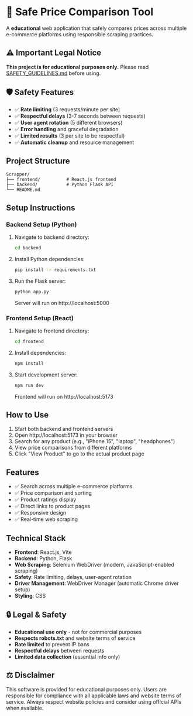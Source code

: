 # 🛒 Safe Price Comparison Tool

A **educational** web application that safely compares prices across multiple e-commerce platforms using responsible scraping practices.

## ⚠️ Important Legal Notice
**This project is for educational purposes only.** Please read [SAFETY_GUIDELINES.md](SAFETY_GUIDELINES.md) before using.

## 🛡️ Safety Features
- ✅ **Rate limiting** (3 requests/minute per site)
- ✅ **Respectful delays** (3-7 seconds between requests)
- ✅ **User agent rotation** (5 different browsers)
- ✅ **Error handling** and graceful degradation
- ✅ **Limited results** (3 per site to be respectful)
- ✅ **Automatic cleanup** and resource management

## Project Structure
```
Scrapper/
├── frontend/          # React.js frontend
├── backend/           # Python Flask API
└── README.md
```

## Setup Instructions

### Backend Setup (Python)
1. Navigate to backend directory:
   ```bash
   cd backend
   ```

2. Install Python dependencies:
   ```bash
   pip install -r requirements.txt
   ```

3. Run the Flask server:
   ```bash
   python app.py
   ```
   Server will run on http://localhost:5000

### Frontend Setup (React)
1. Navigate to frontend directory:
   ```bash
   cd frontend
   ```

2. Install dependencies:
   ```bash
   npm install
   ```

3. Start development server:
   ```bash
   npm run dev
   ```
   Frontend will run on http://localhost:5173

## How to Use
1. Start both backend and frontend servers
2. Open http://localhost:5173 in your browser
3. Search for any product (e.g., "iPhone 15", "laptop", "headphones")
4. View price comparisons from different platforms
5. Click "View Product" to go to the actual product page

## Features
- ✅ Search across multiple e-commerce platforms
- ✅ Price comparison and sorting
- ✅ Product ratings display
- ✅ Direct links to product pages
- ✅ Responsive design
- ✅ Real-time web scraping

## Technical Stack
- **Frontend**: React.js, Vite
- **Backend**: Python, Flask
- **Web Scraping**: Selenium WebDriver (modern, JavaScript-enabled scraping)
- **Safety**: Rate limiting, delays, user-agent rotation
- **Driver Management**: WebDriver Manager (automatic Chrome driver setup)
- **Styling**: CSS

## 🔒 Legal & Safety
- **Educational use only** - not for commercial purposes
- **Respects robots.txt** and website terms of service
- **Rate limited** to prevent IP bans
- **Respectful delays** between requests
- **Limited data collection** (essential info only)

## ⚖️ Disclaimer
This software is provided for educational purposes only. Users are responsible for compliance with all applicable laws and website terms of service. Always respect website policies and consider using official APIs when available.

